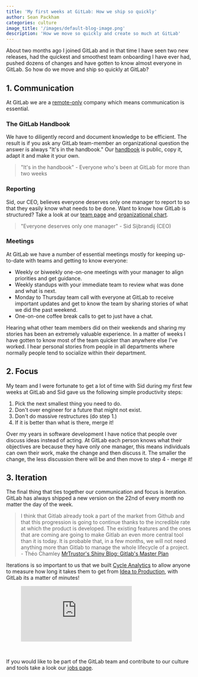 ```yaml
---
title: 'My first weeks at GitLab: How we ship so quickly'
author: Sean Packham
categories: culture
image_title: '/images/default-blog-image.png'
description: 'How we move so quickly and create so much at GitLab'
---
```


About two months ago I joined GitLab and in that time I have seen two new releases,
had the quickest and smoothest team onboarding I have ever had,
pushed dozens of changes and
have gotten to know almost everyone in GitLab.
So how do we move and ship so quickly at GitLab?

<!-- more -->

## 1. Communication

At GitLab we are a [remote-only](http://remoteonly.org/) company which means communication is essential.

### The GitLab Handbook

We have to diligently record and document knowledge to be efficient.
The result is if you ask any GitLab team-member an organizational question
the answer is always "It's in the handbook."
Our [handbook](/handbook/) is public, copy it, adapt it and make it your own.

> "It's in the handbook" - Everyone who's been at GitLab for more than two weeks

### Reporting

Sid, our CEO, believes everyone deserves only one manager to report to
so that they easily know what needs to be done.
Want to know how GitLab is structured?
Take a look at our [team page](/company/team/) and
[organizational chart](/company/team/structure/org-chart/).

> "Everyone deserves only one manager" - Sid Sijbrandij (CEO)

### Meetings

At GitLab we have a number of essential meetings mostly for keeping up-to-date
with teams and getting to know everyone:

- Weekly or biweekly one-on-one meetings with your manager
  to align priorities and get guidance.
- Weekly standups with your immediate team to review what was done and what is next.
- Monday to Thursday team call with everyone at GitLab to receive important updates
  and get to know the team by sharing stories of what we did the past weekend.
- One-on-one coffee break calls to get to just have a chat.

Hearing what other team members did on their weekends and sharing my stories
has been an extremely valuable experience. In a matter of weeks I have gotten
to know most of the team quicker than anywhere else I've worked.
I hear personal stories from people in all departments where normally
people tend to socialize within their department.

## 2. Focus

My team and I were fortunate to get a lot of time
with Sid during my first few weeks at GitLab and
Sid gave us the following simple productivity steps:

1. Pick the next smallest thing you need to do.
1. Don't over engineer for a future that might not exist.
1. Don't do massive restructures (do step 1.)
1. If it is better than what is there, merge it!

Over my years in software development I have notice that people
over discuss ideas instead of acting.
At GitLab each person knows what their objectives are because they have only one manager,
this means individuals can own their work, make the change and then discuss it.
The smaller the change, the less discussion there will be and then move to step 4 - merge it!

## 3. Iteration

The final thing that ties together our communication and focus is iteration.
GitLab has always shipped a new version on the
22nd of every month no matter the day of the week.

> I think that Gitlab already took a part of the market from Github and
  that this progression is going to continue thanks to the
  incredible rate at which the product is developed.
  The existing features and the ones that are coming are
  going to make Gitlab an even more central tool than it is today.
  It is probable that, in a few months, we will not need
  anything more than Gitlab to manage the whole lifecycle of a project. - Théo Chamley
  [MrTrustor's Shiny Blog: Gitlab's Master Plan](http://blog.mrtrustor.net/post/gitlab-grand-master-plan/)

Iterations is so important to us that we built
[Cycle Analytics](/stages-devops-lifecycle/value-stream-analytics/) to
allow anyone to measure how long it takes them to get from [Idea to Production](https://www.youtube.com/watch?v=t_rB1oQdG98),
with GitLab its a matter of minutes!

<figure class="video_container">
  <iframe src="https://www.youtube.com/embed/t_rB1oQdG98" frameborder="0" allowfullscreen="true"> </iframe>
</figure>

<br>

If you would like to be part of the GitLab team and
contribute to our culture and tools take a look our
[jobs page](/jobs/).
